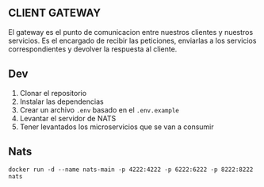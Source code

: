 ## CLIENT GATEWAY
El gateway es el punto de comunicacion entre nuestros clientes y nuestros servicios.
Es el encargado de recibir las peticiones, enviarlas a los servicios correspondientes y devolver la respuesta al cliente.


## Dev

1. Clonar el repositorio
2. Instalar las dependencias
3. Crear un archivo `.env` basado en el `.env.example`
4. Levantar el servidor de NATS
5. Tener levantados los microservicios que se van a consumir


## Nats
```
docker run -d --name nats-main -p 4222:4222 -p 6222:6222 -p 8222:8222 nats
```